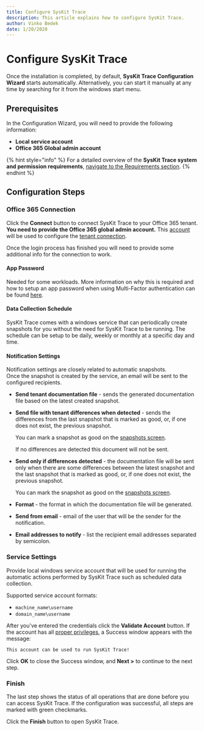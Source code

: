 ```yaml
---
title: Configure SysKit Trace
description: This article explains how to configure SysKit Trace.
author: Vinko Bedek
date: 1/20/2020
---
```


# Configure SysKit Trace

Once the installation is completed, by default, **SysKit Trace Configuration Wizard** starts automatically. Alternatively, you can start it manually at any time by searching for it from the windows start menu.

## Prerequisites

In the Configuration Wizard, you will need to provide the following information:

* **Local service account**
* **Office 365 Global admin account**

{% hint style="info" %}
For a detailed overview of the **SysKit Trace system and permission requirements**, [navigate to the Requirements section](../requirements/).
{% endhint %}

## Configuration Steps

### Office 365 Connection

Click the **Connect** button to connect SysKit Trace to your Office 365 tenant. **You need to provide the Office 365 global admin account.** This [account](../requirements/permission-requirements.md#global-administrator) will be used to configure the [tenant connection](office-365-connection-details.md).

Once the login process has finished you will need to provide some additional info for the connection to work.

#### App Password

Needed for some workloads. More information on why this is required and how to setup an app password when using Multi-Factor authentication can be found [here](office-365-connection-details.md#multi-factor-authentication-app-password).

#### Data Collection Schedule

SysKit Trace comes with a windows service that can periodically create snapshots for you without the need for SysKit Trace to be running. The schedule can be setup to be daily, weekly or monthly at a specific day and time.

#### Notification Settings

Notification settings are closely related to automatic snapshots.  
Once the snapshot is created by the service, an email will be sent to the configured recipients.

* **Send tenant documentation file** - sends the generated documentation file based on the latest created snapshot.
* **Send file with tenant differences when detected** - sends the differences from the last snapshot that is marked as good, or, if one does not exist, the previous snapshot.

  You can mark a snapshot as good on the [snapshots screen](../get-to-know-syskit-trace/snapshots-screen.md).  

  If no differences are detected this document will not be sent.

* **Send only if differences detected** - the documentation file will be sent only when there are some differences between the latest snapshot and the last snapshot that is marked as good, or, if one does not exist, the previous snapshot.

  You can mark the snapshot as good on the [snapshots screen](../get-to-know-syskit-trace/snapshots-screen.md).   

* **Format** - the format in which the documentation file will be generated.
* **Send from email** - email of the user that will be the sender for the notification.
* **Email addresses to notify** - list the recipient email addresses separated by semicolon. 

### Service Settings

Provide local windows service account that will be used for running the automatic actions performed by SysKit Trace such as scheduled data collection.

Supported service account formats:

* `machine_name\username`
* `domain_name\username`

After you've entered the credentials click the **Validate Account** button. If the account has all [proper privileges](../requirements/permission-requirements.md#service-account), a Success window appears with the message:

`This account can be used to run SysKit Trace!`

Click **OK** to close the Success window, and **Next &gt;** to continue to the next step.

### Finish

The last step shows the status of all operations that are done before you can access SysKit Trace. If the configuration was successful, all steps are marked with green checkmarks.

Click the **Finish** button to open SysKit Trace.

